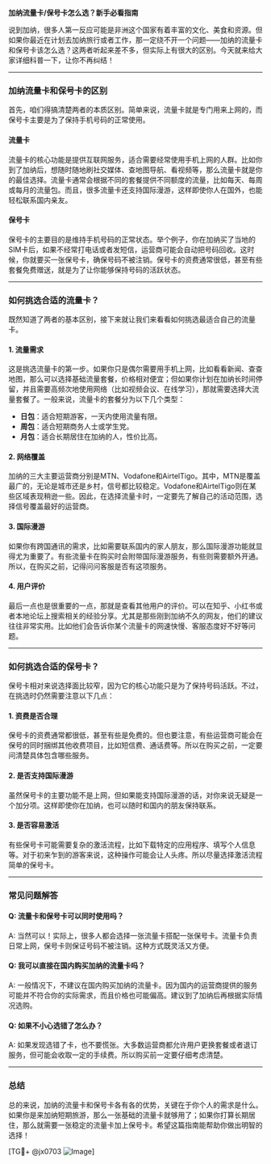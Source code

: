 **加纳流量卡/保号卡怎么选？新手必看指南**

说到加纳，很多人第一反应可能是非洲这个国家有着丰富的文化、美食和资源。但如果你最近在计划去加纳旅行或者工作，那一定绕不开一个问题——加纳的流量卡和保号卡该怎么选？这两者听起来差不多，但实际上有很大的区别。今天就来给大家详细科普一下，让你不再纠结！

---

### **加纳流量卡和保号卡的区别**

首先，咱们得搞清楚两者的本质区别。简单来说，流量卡就是专门用来上网的，而保号卡主要是为了保持手机号码的正常使用。

#### **流量卡**
流量卡的核心功能是提供互联网服务，适合需要经常使用手机上网的人群。比如你到了加纳后，想随时随地刷社交媒体、查地图导航、看视频等，那么流量卡就是你的最佳选择。流量卡通常会根据不同的套餐提供不同额度的流量，比如每天、每周或每月的流量包。而且，很多流量卡还支持国际漫游，这样即使你人在国外，也能轻松联系国内亲友。

#### **保号卡**
保号卡的主要目的是维持手机号码的正常状态。举个例子，你在加纳买了当地的SIM卡后，如果不经常打电话或者发短信，运营商可能会自动把号码回收。这时候，你就要买一张保号卡，确保号码不被注销。保号卡的资费通常很低，甚至有些套餐免费赠送，就是为了让你能够保持号码的活跃状态。

---

### **如何挑选合适的流量卡？**

既然知道了两者的基本区别，接下来就让我们来看看如何挑选最适合自己的流量卡。

#### **1. 流量需求**
这是挑选流量卡的第一步。如果你只是偶尔需要用手机上网，比如看看新闻、查查地图，那么可以选择基础流量套餐，价格相对便宜；但如果你计划在加纳长时间停留，并且需要高频次地使用网络（比如视频会议、在线学习），那就需要选择大流量套餐了。一般来说，流量卡的套餐分为以下几个类型：

- **日包**：适合短期游客，一天内使用流量有限。
- **周包**：适合短期商务人士或学生党。
- **月包**：适合长期居住在加纳的人，性价比高。
  
#### **2. 网络覆盖**
加纳的三大主要运营商分别是MTN、Vodafone和AirtelTigo。其中，MTN是覆盖最广的，无论是城市还是乡村，信号都比较稳定。Vodafone和AirtelTigo则在某些区域表现稍逊一些。因此，在选择流量卡时，一定要先了解自己的活动范围，选择信号覆盖最好的运营商。

#### **3. 国际漫游**
如果你有跨国通讯的需求，比如需要联系国内的家人朋友，那么国际漫游功能就显得尤为重要了。有些流量卡在购买时会附带国际漫游服务，有些则需要额外开通。所以，在购买之前，记得问问客服是否有这项服务。

#### **4. 用户评价**
最后一点也是很重要的一点，那就是查看其他用户的评价。可以在知乎、小红书或者本地论坛上搜索相关的经验分享。尤其是那些刚到加纳不久的网友，他们的建议往往非常实用。比如他们会告诉你某个流量卡的网速快慢、客服态度好不好等问题。

---

### **如何挑选合适的保号卡？**

保号卡相对来说选择面比较窄，因为它的核心功能只是为了保持号码活跃。不过，在挑选时仍然需要注意以下几点：

#### **1. 资费是否合理**
保号卡的资费通常都很低，甚至有些是免费的。但也要注意，有些运营商可能会在保号的同时捆绑其他收费项目，比如短信费、通话费等。所以在购买之前，一定要问清楚具体包含哪些服务。

#### **2. 是否支持国际漫游**
虽然保号卡的主要功能不是上网，但如果能支持国际漫游的话，对你来说无疑是一个加分项。这样即使你在加纳，也可以随时和国内的朋友保持联系。

#### **3. 是否容易激活**
有些保号卡可能需要复杂的激活流程，比如下载特定的应用程序、填写个人信息等。对于初来乍到的游客来说，这种操作可能会让人头疼。所以尽量选择激活流程简单的保号卡。

---

### **常见问题解答**

#### **Q: 流量卡和保号卡可以同时使用吗？**
A: 当然可以！实际上，很多人都会选择一张流量卡搭配一张保号卡。流量卡负责日常上网，保号卡则保证号码不被注销。这种方式既灵活又方便。

#### **Q: 我可以直接在国内购买加纳的流量卡吗？**
A: 一般情况下，不建议在国内购买加纳的流量卡。因为国内的运营商提供的服务可能并不符合你的实际需求，而且价格也可能偏高。建议到了加纳后再根据实际情况选购。

#### **Q: 如果不小心选错了怎么办？**
A: 如果发现选错了卡，也不要慌张。大多数运营商都允许用户更换套餐或者退订服务，但可能会收取一定的手续费。所以购买前一定要仔细考虑清楚。

---

### **总结**

总的来说，加纳的流量卡和保号卡各有各的优势，关键在于你个人的需求是什么。如果你是来加纳短期旅游，那么一张基础的流量卡就够用了；如果你打算长期居住，那么就需要一张稳定的流量卡加上保号卡。希望这篇指南能帮助你做出明智的选择！

[TG💪+ @jx0703 ![Image](https://github.com/user-attachments/assets/dbca1d08-cadb-493c-b0ec-ad6f7a83f270)]